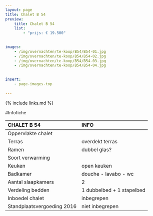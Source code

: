 ```yaml
---
layout: page
title: Chalet B 54
preview: 
    title: Chalet B 54
    list:
        - "prijs: € 19.500"
        
        
images:
    - /img/overnachten/te-koop/B54/B54-01.jpg
    - /img/overnachten/te-koop/B54/B54-02.jpg
    - /img/overnachten/te-koop/B54/B54-03.jpg
    - /img/overnachten/te-koop/B54/B54-04.jpg
    
    
insert:
    - page-images-top
    
---
```


{% include links.md %}



#Infofiche 

CHALET B 54                 | INFO        | 
:---------------------------|:------------|
Oppervlakte chalet          |
Terras                      |overdekt terras  
Ramen                       |dubbel glas?
Soort verwarming            |
Keuken                      |open keuken
Badkamer                    |douche - lavabo - wc
Aantal slaapkamers          |2
Verdeling bedden            |1 dubbelbed + 1 stapelbed
Inboedel chalet             |inbegrepen
Standplaatsvergoeding 2016  |niet inbegrepen